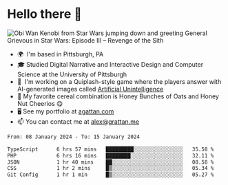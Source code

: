 <!--
**GameDog9988/GameDog9988** is a ✨ _special_ ✨ repository because its `README.md` (this file) appears on your GitHub profile.

Here are some ideas to get you started:

- 🔭 I’m currently working on ...
- 🌱 I’m currently learning ...
- 👯 I’m looking to collaborate on ...
- 🤔 I’m looking for help with ...
- 💬 Ask me about ...
- 📫 How to reach me: ...
- 😄 Pronouns: ...
- ⚡ Fun fact: ...
-->



Hello there 👋
==================================

![Obi Wan Kenobi from Star Wars jumping down and greeting General Grievous in Star Wars: Episode III – Revenge of the Sith](https://github.com/agrattan0820/agrattan0820/assets/51346343/689e56eb-29be-46a5-a079-28ea727b5f7e)


- 🌍  I'm based in Pittsburgh, PA
- 🎓  Studied Digital Narrative and Interactive Design and Computer Science at the University of Pittsburgh
- 👾  I'm working on a Quiplash-style game where the players answer with AI-generated images called [Artificial Unintelligence](https://github.com/agrattan0820/artificial-unintelligence)
- 🥣  My favorite cereal combination is Honey Bunches of Oats and Honey Nut Cheerios 😋
- 🖥️  See my portfolio at [agattan.com](http://agrattan.com/)
- 📫  You can contact me at [alex@grattan.me](mailto:alex@grattan.me)

<!--START_SECTION:waka-->

```txt
From: 08 January 2024 - To: 15 January 2024

TypeScript      6 hrs 57 mins   █████████░░░░░░░░░░░░░░░░   35.58 %
PHP             6 hrs 16 mins   ████████░░░░░░░░░░░░░░░░░   32.11 %
JSON            1 hr 40 mins    ██░░░░░░░░░░░░░░░░░░░░░░░   08.58 %
CSS             1 hr 2 mins     █▒░░░░░░░░░░░░░░░░░░░░░░░   05.34 %
Git Config      1 hr 1 min      █▒░░░░░░░░░░░░░░░░░░░░░░░   05.27 %
```

<!--END_SECTION:waka-->
